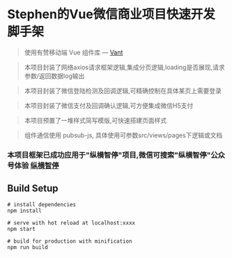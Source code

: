 # Stephen的Vue微信商业项目快速开发脚手架

> 使用有赞移动端 Vue 组件库 — [Vant](https://youzan.github.io/vant/#/zh-CN/intro)

> 本项目封装了网络axios请求框架逻辑,集成分页逻辑,loading是否展现,请求参数/返回数据log输出

> 本项目封装了微信登陆检测及回调逻辑,可精确控制在具体某页上需要登录

> 本项目封装了微信支付及回调确认逻辑,可方便集成微信H5支付

> 本项目预置了一堆样式简写模版,可快速搭建页面样式

> 组件通信使用 pubsub-js, 具体使用可参数src/views/pages下逻辑或文档

### 本项目框架已成功应用于"纵横智停"项目,微信可搜索"纵横智停"公众号体验 [纵横智停](http://wx.cdhuanyu.com.cn/)

## Build Setup

``` shell
# install dependencies
npm install

# serve with hot reload at localhost:xxxx
npm start

# build for production with minification
npm run build
```
